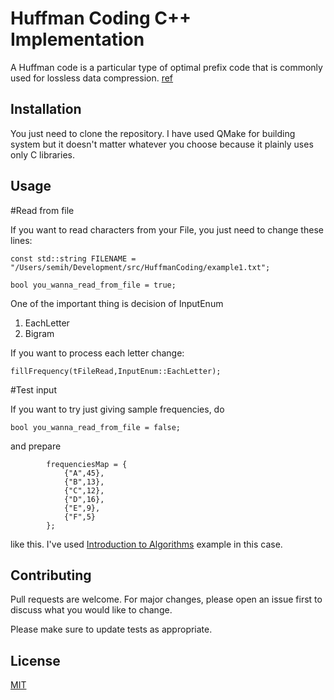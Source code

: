 # Huffman Coding C++ Implementation

A Huffman code is a particular type of optimal prefix code that is commonly used for lossless data compression. [ref](https://en.wikipedia.org/wiki/Huffman_coding)

## Installation

You just need to clone the repository. I have used QMake for building system but it doesn't matter whatever you choose because it plainly uses only C libraries.

## Usage

#Read from file

If you want to read characters from your File, you just need to change these lines:

```
const std::string FILENAME = "/Users/semih/Development/src/HuffmanCoding/example1.txt";

bool you_wanna_read_from_file = true;
```

One of the important thing is decision of InputEnum
1) EachLetter
2) Bigram

If you want to process each letter change:
```
fillFrequency(tFileRead,InputEnum::EachLetter);
```

#Test input

If you want to try just giving sample frequencies, do

```
bool you_wanna_read_from_file = false;
```

and prepare 
```
        frequenciesMap = {
            {"A",45},
            {"B",13},
            {"C",12},
            {"D",16},
            {"E",9},
            {"F",5}
        };
```
like this. I've used [Introduction to Algorithms](https://en.wikipedia.org/wiki/Introduction_to_Algorithms) example in this case.

## Contributing
Pull requests are welcome. For major changes, please open an issue first to discuss what you would like to change.

Please make sure to update tests as appropriate.

## License
[MIT](https://choosealicense.com/licenses/mit/)